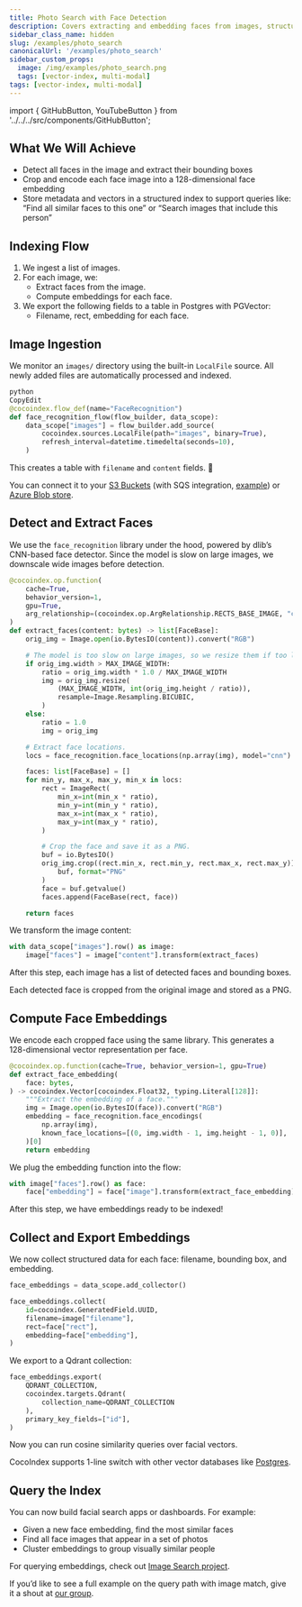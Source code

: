 ```yaml
---
title: Photo Search with Face Detection
description: Covers extracting and embedding faces from images, structuring data for visual search, and exporting to a vector database for face similarity queries.
sidebar_class_name: hidden
slug: /examples/photo_search
canonicalUrl: '/examples/photo_search'
sidebar_custom_props:
  image: /img/examples/photo_search.png
  tags: [vector-index, multi-modal]
tags: [vector-index, multi-modal]
---
```


import { GitHubButton, YouTubeButton } from '../../../src/components/GitHubButton';

<GitHubButton url="https://github.com/cocoindex-io/cocoindex/tree/main/examples/face_recognition"/>


## What We Will Achieve
- Detect all faces in the image and extract their bounding boxes
- Crop and encode each face image into a 128-dimensional face embedding
- Store metadata and vectors in a structured index to support queries like: 
“Find all similar faces to this one” or “Search images that include this person”


## Indexing Flow

1. We ingest a list of images.
2. For each image, we:
    - Extract faces from the image.
    - Compute embeddings for each face.
3. We  export the following fields to a table in Postgres with PGVector:
    - Filename, rect, embedding for each face.


## Image Ingestion

We monitor an `images/` directory using the built-in `LocalFile` source. All newly added files are automatically processed and indexed.
```python
python
CopyEdit
@cocoindex.flow_def(name="FaceRecognition")
def face_recognition_flow(flow_builder, data_scope):
    data_scope["images"] = flow_builder.add_source(
        cocoindex.sources.LocalFile(path="images", binary=True),
        refresh_interval=datetime.timedelta(seconds=10),
    )
```

This creates a table with `filename` and `content` fields. 📂


You can connect it to your [S3 Buckets](https://cocoindex.io/docs/ops/sources#amazons3) (with SQS integration, [example](https://cocoindex.io/blogs/s3-incremental-etl)) 
or [Azure Blob store](https://cocoindex.io/docs/ops/sources#azureblob). 

## Detect and Extract Faces

We use the `face_recognition` library under the hood, powered by dlib’s CNN-based face detector. Since the model is slow on large images, we downscale wide images before detection.


```python
@cocoindex.op.function(
    cache=True,
    behavior_version=1,
    gpu=True,
    arg_relationship=(cocoindex.op.ArgRelationship.RECTS_BASE_IMAGE, "content"),
)
def extract_faces(content: bytes) -> list[FaceBase]:
    orig_img = Image.open(io.BytesIO(content)).convert("RGB")

    # The model is too slow on large images, so we resize them if too large.
    if orig_img.width > MAX_IMAGE_WIDTH:
        ratio = orig_img.width * 1.0 / MAX_IMAGE_WIDTH
        img = orig_img.resize(
            (MAX_IMAGE_WIDTH, int(orig_img.height / ratio)),
            resample=Image.Resampling.BICUBIC,
        )
    else:
        ratio = 1.0
        img = orig_img

    # Extract face locations.
    locs = face_recognition.face_locations(np.array(img), model="cnn")

    faces: list[FaceBase] = []
    for min_y, max_x, max_y, min_x in locs:
        rect = ImageRect(
            min_x=int(min_x * ratio),
            min_y=int(min_y * ratio),
            max_x=int(max_x * ratio),
            max_y=int(max_y * ratio),
        )

        # Crop the face and save it as a PNG.
        buf = io.BytesIO()
        orig_img.crop((rect.min_x, rect.min_y, rect.max_x, rect.max_y)).save(
            buf, format="PNG"
        )
        face = buf.getvalue()
        faces.append(FaceBase(rect, face))

    return faces
```

We transform the image content:

```python
with data_scope["images"].row() as image:
    image["faces"] = image["content"].transform(extract_faces)
```

After this step, each image has a list of detected faces and bounding boxes.

Each detected face is cropped from the original image and stored as a PNG.


## Compute Face Embeddings

We encode each cropped face using the same library. This generates a 128-dimensional vector representation per face.

```python
@cocoindex.op.function(cache=True, behavior_version=1, gpu=True)
def extract_face_embedding(
    face: bytes,
) -> cocoindex.Vector[cocoindex.Float32, typing.Literal[128]]:
    """Extract the embedding of a face."""
    img = Image.open(io.BytesIO(face)).convert("RGB")
    embedding = face_recognition.face_encodings(
        np.array(img),
        known_face_locations=[(0, img.width - 1, img.height - 1, 0)],
    )[0]
    return embedding
```

We plug the embedding function into the flow:

```python
with image["faces"].row() as face:
    face["embedding"] = face["image"].transform(extract_face_embedding)
```

After this step, we have embeddings ready to be indexed!


## Collect and Export Embeddings

We now collect structured data for each face: filename, bounding box, and embedding.

```python
face_embeddings = data_scope.add_collector()

face_embeddings.collect(
    id=cocoindex.GeneratedField.UUID,
    filename=image["filename"],
    rect=face["rect"],
    embedding=face["embedding"],
)

```

We export to a Qdrant collection:

```python
face_embeddings.export(
    QDRANT_COLLECTION,
    cocoindex.targets.Qdrant(
        collection_name=QDRANT_COLLECTION
    ),
    primary_key_fields=["id"],
)
```

Now you can run cosine similarity queries over facial vectors.

CocoIndex supports 1-line switch with other vector databases like [Postgres](https://cocoindex.io/docs/ops/targets#postgres).

## Query the Index

You can now build facial search apps or dashboards. For example:

- Given a new face embedding, find the most similar faces
- Find all face images that appear in a set of photos
- Cluster embeddings to group visually similar people


For querying embeddings, check out [Image Search project](https://cocoindex.io/blogs/live-image-search).

If you’d like to see a full example on the query path with image match, give it a shout at 
[our group](https://discord.com/invite/zpA9S2DR7s).

